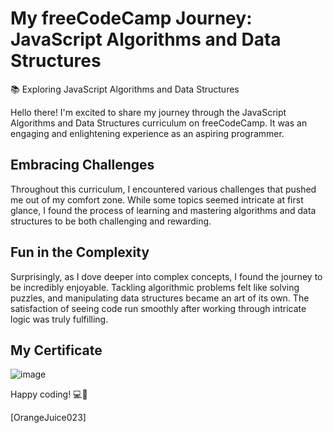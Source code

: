 # My freeCodeCamp Journey: JavaScript Algorithms and Data Structures

📚 Exploring JavaScript Algorithms and Data Structures

Hello there! I'm excited to share my journey through the JavaScript Algorithms and Data Structures curriculum on freeCodeCamp. It was an engaging and enlightening experience as an aspiring programmer.

## Embracing Challenges

Throughout this curriculum, I encountered various challenges that pushed me out of my comfort zone. While some topics seemed intricate at first glance, I found the process of learning and mastering algorithms and data structures to be both challenging and rewarding.

## Fun in the Complexity

Surprisingly, as I dove deeper into complex concepts, I found the journey to be incredibly enjoyable. Tackling algorithmic problems felt like solving puzzles, and manipulating data structures became an art of its own. The satisfaction of seeing code run smoothly after working through intricate logic was truly fulfilling.

## My  Certificate

![image](https://github.com/OrangeJuice023/freeCodeCampJourney/assets/87125976/8089557a-c58b-40ba-a1e9-7503fd7128a2)

Happy coding! 💻🚀

\[OrangeJuice023\]
